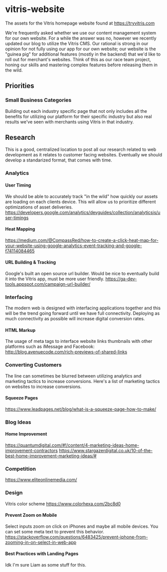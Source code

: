 # vitris-website
The assets for the Vitris homepage website found at https://tryvitris.com

We're frequently asked whether we use our content management system for our own website. For a while the answer was no, however we recently updated our blog to utilize the Vitris CMS. Our rational is strong in our opinion for not fully using our app for our own website; our website is the "guinea pig" for additional features (mostly in the backend) that we'd like to roll out for merchant's websites. Think of this as our race team project, honing our skills and mastering complex features before releasing them in the wild.

## Priorities

  ### Small Business Categories
  Building out each industry specific page that not only includes all the benefits for utilizing our platform for their specific industry but also real results we've seen with merchants using Vitris in that industry.

## Research

This is a good, centralized location to post all our research related to web development as it relates to customer facing websites. Eventually we should develop a standarized format, that comes with time.

  ### Analytics

  #### User Timing
  We should be able to accurately track "in the wild" how quickly our assets are loading on each clients device. This will allow us to prioritize different optimizations of asset deliveries.
  https://developers.google.com/analytics/devguides/collection/analyticsjs/user-timings
  
  #### Heat Mapping
  https://medium.com/@CompassRed/how-to-create-a-click-heat-map-for-your-website-using-google-analytics-event-tracking-and-google-f74114084465
  
  #### URL Building & Tracking
  Google's built an open source url builder. Would be nice to eventually build it into the Vitris app, must be more user friendly.
  https://ga-dev-tools.appspot.com/campaign-url-builder/
  
  ### Interfacing
  The modern web is designed with interfacing applications together and this will be the trend going forward until we have full connectivity. Deploying as much connectivity as possible will increase digital conversion rates.
  
  #### HTML Markup
  The usage of meta tags to interface website links thumbnails with other platforms such as iMessage and Facebook: http://blog.avenuecode.com/rich-previews-of-shared-links
  
  ### Converting Customers
  The line can sometimes be blurred between utilizing analytics and marketing tactics to increase conversions. Here's a list of marketing tactics on websites to increase conversions.
  
  #### Squeeze Pages
  https://www.leadpages.net/blog/what-is-a-squeeze-page-how-to-make/
  
  ### Blog Ideas
  
  #### Home Improvement
  https://quantumdigital.com/#!/content/4-marketing-ideas-home-improvement-contractors
  https://www.stargazerdigital.co.uk/10-of-the-best-home-improvement-marketing-ideas/#
  
  ### Competition
  https://www.eliteonlinemedia.com/
  
  ### Design
  
  Vitris color scheme https://www.colorhexa.com/2bc8d0
  
  #### Prevent Zoom on Mobile
  Select inputs zoom on click on iPhones and maybe all mobile devices. You can set some meta text to prevent this behavior.
  https://stackoverflow.com/questions/6483425/prevent-iphone-from-zooming-in-on-select-in-web-app
  
  #### Best Practices with Landing Pages
  Idk I'm sure Liam as some stuff for this.

